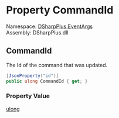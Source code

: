 # Property CommandId

Namespace: [DSharpPlus.EventArgs](DSharpPlus.EventArgs.md)  
Assembly: DSharpPlus.dll

## <a id="DSharpPlus_EventArgs_ApplicationCommandPermissionsUpdatedEventArgs_CommandId"></a>CommandId

The Id of the command that was updated.

```csharp
[JsonProperty("id")]
public ulong CommandId { get; }
```

### Property Value

[ulong](https://learn.microsoft.com/dotnet/api/system.uint64)

